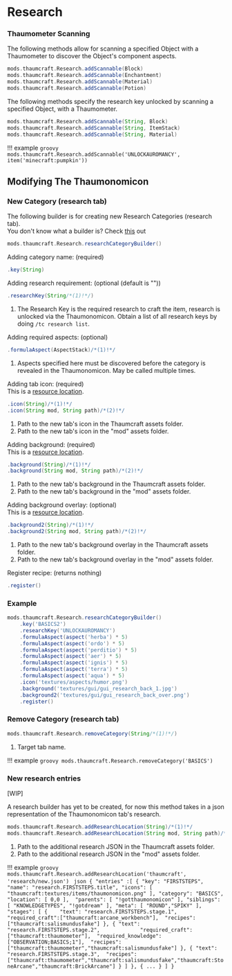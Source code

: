 # Research

### Thaumometer Scanning

The following methods allow for scanning a specified Object with a Thaumometer to discover the Object's component aspects.

```groovy
mods.thaumcraft.Research.addScannable(Block)
mods.thaumcraft.Research.addScannable(Enchantment)
mods.thaumcraft.Research.addScannable(Material)
mods.thaumcraft.Research.addScannable(Potion)
```

The following methods specify the research key unlocked by scanning a specified Object, with a Thaumometer.

```groovy
mods.thaumcraft.Research.addScannable(String, Block)
mods.thaumcraft.Research.addScannable(String, ItemStack)
mods.thaumcraft.Research.addScannable(String, Material)
```

!!! example
    ```groovy
    mods.thaumcraft.Research.addScannable('UNLOCKAUROMANCY', item('minecraft:pumpkin'))
    ```


## Modifying The Thaumonomicon

### New Category (research tab)

The following builder is for creating new Research Categories (research tab). <br>
You don't know what a builder is? Check [this](https://groovyscript-docs.readthedocs.io/en/latest/groovy/builder/) out

```groovy
mods.thaumcraft.Research.researchCategoryBuilder()
```

Adding category name: (required)

```groovy
.key(String)
```

Adding research requirement: (optional (default is ""))

```groovy
.researchKey(String/*(1)!*/)
```

1. The Research Key is the required research to craft the item, research is unlocked via the Thaumonomicon. Obtain a list of all research keys by doing `/tc research list`.

Adding required aspects: (optional)

```groovy
.formulaAspect(AspectStack)/*(1)!*/
```

1. Aspects specified here must be discovered before the category is revealed in the Thaumonomicon. May be called multiple times.

Adding tab icon: (required) <br>
This is a [resource location](../../rl.md).
```groovy
.icon(String)/*(1)!*/
.icon(String mod, String path)/*(2)!*/
```

1. Path to the new tab's icon in the Thaumcraft assets folder.
2. Path to the new tab's icon in the "mod" assets folder.

Adding background: (required) <br>
This is a [resource location](../../rl.md).
```groovy
.background(String)/*(1)!*/
.background(String mod, String path)/*(2)!*/
```

1. Path to the new tab's background in the Thaumcraft assets folder.
2. Path to the new tab's background in the "mod" assets folder.

Adding background overlay: (optional) <br>
This is a [resource location](../../rl.md).
```groovy
.background2(String)/*(1)!*/
.background2(String mod, String path)/*(2)!*/
```

1. Path to the new tab's background overlay in the Thaumcraft assets folder.
2. Path to the new tab's background overlay in the "mod" assets folder.

Register recipe: (returns nothing)

```groovy
.register()
```

### Example

```groovy
mods.thaumcraft.Research.researchCategoryBuilder()
    .key('BASICS2')
    .researchKey('UNLOCKAUROMANCY')
    .formulaAspect(aspect('herba') * 5)
    .formulaAspect(aspect('ordo') * 5)
    .formulaAspect(aspect('perditio') * 5)
    .formulaAspect(aspect('aer') * 5)
    .formulaAspect(aspect('ignis') * 5)
    .formulaAspect(aspect('terra') * 5)
    .formulaAspect(aspect('aqua') * 5)
    .icon('textures/aspects/humor.png')
    .background('textures/gui/gui_research_back_1.jpg')
    .background2('textures/gui/gui_research_back_over.png')
    .register()
```

### Remove Category (research tab)

```groovy
mods.thaumcraft.Research.removeCategory(String/*(1)!*/)
```

1. Target tab name.

!!! example
    ```groovy
    mods.thaumcraft.Research.removeCategory('BASICS')
    ```

### New research entries

[WIP]

A research builder has yet to be created, for now this method takes in a json representation of the Thaumonomicon tab's research.

```groovy
mods.thaumcraft.Research.addResearchLocation(String)/*(1)!*/
mods.thaumcraft.Research.addResearchLocation(String mod, String path)/*(2)!*/
```

1. Path to the additional research JSON in the Thaumcraft assets folder.
2. Path to the additional research JSON in the "mod" assets folder.

!!! example
    ```groovy
    mods.thaumcraft.Research.addResearchLocation('thaumcraft', 'research/new.json')
    ```
    ```json
    {
        "entries" :[
            {
                "key": "FIRSTSTEPS",    
                "name": "research.FIRSTSTEPS.title",
                "icons": [ "thaumcraft:textures/items/thaumonomicon.png" ],
                "category": "BASICS",
                "location": [ 0,0 ], 
                "parents": [ "!gotthaumonomicon" ],
                "siblings": [ "KNOWLEDGETYPES", "!gotdream" ],
                "meta": [ "ROUND","SPIKY" ],        
                "stages": [
                    {   
                        "text": "research.FIRSTSTEPS.stage.1", 
                        "required_craft":["thaumcraft:arcane_workbench"], 
                        "recipes": ["thaumcraft:salismundusfake"]
                    },
                    {
                        "text": "research.FIRSTSTEPS.stage.2",            
                        "required_craft":["thaumcraft:thaumometer"], 
                        "required_knowledge":["OBSERVATION;BASICS;1"], 
                        "recipes": ["thaumcraft:thaumometer","thaumcraft:salismundusfake"]
                    },
                    {
                        "text": "research.FIRSTSTEPS.stage.3", 
                        "recipes": ["thaumcraft:thaumometer","thaumcraft:salismundusfake","thaumcraft:StoneArcane","thaumcraft:BrickArcane"]
                    }
                ]
            },
            { ... }
        ]
    }
    ```
